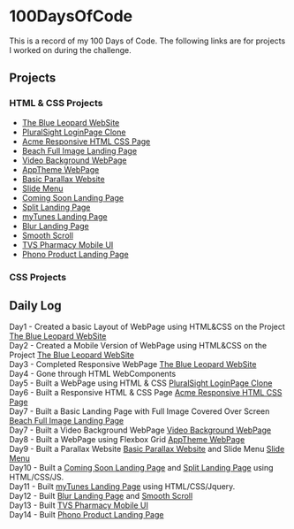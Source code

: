 # 100DaysOfCode
This is a record of my 100 Days of Code. The following links are for projects I worked on during the challenge.

## Projects

### HTML & CSS Projects
* [The Blue Leopard WebSite](https://github.com/sana-shaik/The-Blue-Leopard-WebSite)
* [PluralSight LoginPage Clone](https://github.com/sana-shaik/PS-LoginPageClone)
* [Acme Responsive HTML CSS Page](https://github.com/sana-shaik/ACME-WebSite)
* [Beach Full Image Landing Page](https://github.com/sana-shaik/Beach-Full-Image_LandingPage)
* [Video Background WebPage](https://github.com/sana-shaik/Video-BG-WebPage)
* [AppTheme WebPage](https://github.com/sana-shaik/AppTheme)
* [Basic Parallax Website](https://github.com/sana-shaik/parallax-website)
* [Slide Menu](https://github.com/sana-shaik/SlideMenu)
* [Coming Soon Landing Page](https://github.com/sana-shaik/coming-soon-landingpage)
* [Split Landing Page](https://github.com/sana-shaik/split-landing-page)
* [myTunes Landing Page](https://github.com/sana-shaik/mytunes-landingPage)
* [Blur Landing Page](https://github.com/sana-shaik/Blur-LandingPage)
* [Smooth Scroll](https://github.com/sana-shaik/smooth-scroll)
* [TVS Pharmacy Mobile UI](https://github.com/sana-shaik/TVS-Pharmacy-MobileUI)
* [Phono Product Landing Page](https://github.com/sana-shaik/Phono-ProductLandingPage)

### CSS Projects

## Daily Log
Day1 - Created a basic Layout of WebPage using HTML&CSS on the Project [The Blue Leopard WebSite](https://github.com/sana-shaik/The-Blue-Leopard-WebSite)  
Day2 - Created a Mobile Version of WebPage using HTML&CSS on the Project [The Blue Leopard WebSite](https://github.com/sana-shaik/The-Blue-Leopard-WebSite)  
Day3 - Completed Responsive WebPage [The Blue Leopard WebSite](https://github.com/sana-shaik/The-Blue-Leopard-WebSite)  
Day4 - Gone through HTML WebComponents  
Day5 - Built a WebPage using HTML & CSS [PluralSight LoginPage Clone](https://github.com/sana-shaik/PS-LoginPageClone)  
Day6 - Built a Responsive HTML & CSS Page [Acme Responsive HTML CSS Page](https://github.com/sana-shaik/ACME-WebSite)  
Day7 - Built a Basic Landing Page with Full Image Covered Over Screen [Beach Full Image Landing Page](https://github.com/sana-shaik/Beach-Full-Image_LandingPage)  
Day7 - Built a Video Background WebPage [Video Background WebPage](https://github.com/sana-shaik/Video-BG-WebPage)  
Day8 - Built a WebPage using Flexbox Grid [AppTheme WebPage](https://github.com/sana-shaik/AppTheme)  
Day9 - Built a Parallax Website [Basic Parallax Website](https://github.com/sana-shaik/parallax-website) and Slide Menu [Slide Menu](https://github.com/sana-shaik/SlideMenu)  
Day10 - Built a [Coming Soon Landing Page](https://github.com/sana-shaik/coming-soon-landingpage)  and [Split Landing Page](https://github.com/sana-shaik/split-landing-page) using HTML/CSS/JS.  
Day11 - Built [myTunes Landing Page](https://github.com/sana-shaik/mytunes-landingPage) using HTML/CSS/Jquery.  
Day12 - Built [Blur Landing Page](https://github.com/sana-shaik/Blur-LandingPage) and [Smooth Scroll](https://github.com/sana-shaik/smooth-scroll)  
Day13 - Built [TVS Pharmacy Mobile UI](https://github.com/sana-shaik/TVS-Pharmacy-MobileUI)  
Day14 - Built [Phono Product Landing Page](https://github.com/sana-shaik/Phono-ProductLandingPage)   


